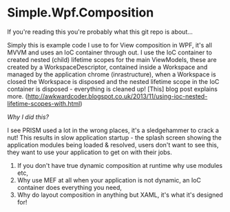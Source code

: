 Simple.Wpf.Composition
======================

If you're reading this you're probably what this git repo is about...

Simply this is example code I use to for View composition in WPF, it's all MVVM and uses an IoC container through out. I use the IoC container to created nested (child) lifetime scopes for the main ViewModels, these are created by a WorkspaceDescriptor, contained inside a Workspace and managed by the application chrome (inrastructure), when a Workspace is closed the Workspace is disposed and the nested lifetime scope in the IoC container is disposed - everything is cleaned up! [This] blog post explains more. (http://awkwardcoder.blogspot.co.uk/2013/11/using-ioc-nested-lifetime-scopes-with.html)

*Why I did this?*

I see PRISM used a lot in the wrong places, it's a sledgehammer to crack a nut! This results in slow application startup - the splash screen showing the application modules being loaded & resolved, users don't want to see this, they want to use your application to get on with their jobs.

  1. If you don't have true dynamic composition at runtime why use modules etc,
  2. Why use MEF at all when your application is not dynamic, an IoC container does everything you need,
  3. Why do layout composition in anything but XAML, it's what it's designed for!
  



 
  
 
  

